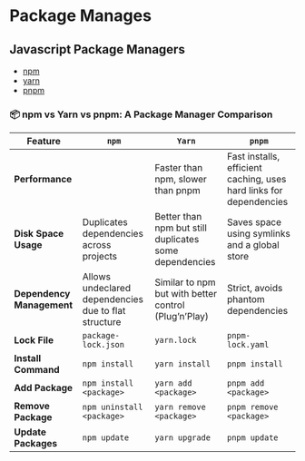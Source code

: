 # Package Manages

## Javascript Package Managers

- [npm](./npm.md)
- [yarn](./yarn.md)
- [pnpm](./pnpm.md)

### 📦 **npm vs Yarn vs pnpm: A Package Manager Comparison**

| Feature                   | `npm`                                                | `Yarn`                                                 | `pnpm`                                                             |
| ------------------------- | ---------------------------------------------------- | ------------------------------------------------------ | ------------------------------------------------------------------ |
| **Performance**           |                                                      | Faster than npm, slower than pnpm                      | Fast installs, efficient caching, uses hard links for dependencies |
| **Disk Space Usage**      | Duplicates dependencies across projects              | Better than npm but still duplicates some dependencies | Saves space using symlinks and a global store                      |
| **Dependency Management** | Allows undeclared dependencies due to flat structure | Similar to npm but with better control (Plug’n’Play)   | Strict, avoids phantom dependencies                                |
| **Lock File**             | `package-lock.json`                                  | `yarn.lock`                                            | `pnpm-lock.yaml`                                                   |
| **Install Command**       | `npm install`                                        | `yarn install`                                         | `pnpm install`                                                     |
| **Add Package**           | `npm install <package>`                              | `yarn add <package>`                                   | `pnpm add <package>`                                               |
| **Remove Package**        | `npm uninstall <package>`                            | `yarn remove <package>`                                | `pnpm remove <package>`                                            |
| **Update Packages**       | `npm update`                                         | `yarn upgrade`                                         | `pnpm update`                                                      |

